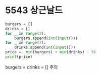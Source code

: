 # 5543 상근날드



```python
burgers = []
drinks = []
for _ in range(3):
    burgers.append(int(input()))
for _ in range(2):
    drinks.append(int(input()))
price =  min(burgers) + min(drinks) - 50
print(price)
```

burgers = drinks = [] 주의 